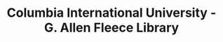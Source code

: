 ---
layout: repo
title: "Columbia International University - G. Allen Fleece Library"
id: 2022
permalink: repos/2022/
---